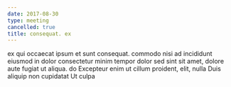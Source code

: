 ```yaml
---
date: 2017-08-30
type: meeting
cancelled: true
title: consequat. ex
---
```

ex qui occaecat ipsum et sunt consequat. commodo nisi ad incididunt eiusmod in dolor consectetur minim tempor dolor sed sint sit amet, dolore aute fugiat ut aliqua. do Excepteur enim ut cillum proident, elit, nulla Duis aliquip non cupidatat Ut culpa